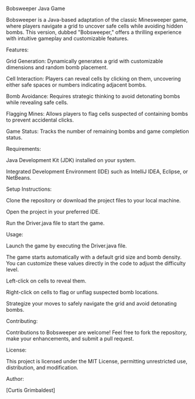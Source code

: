 
Bobsweeper Java Game

Bobsweeper is a Java-based adaptation of the classic Minesweeper game, where players navigate a grid to uncover safe cells while avoiding hidden bombs. This version, dubbed "Bobsweeper," offers a thrilling experience with intuitive gameplay and customizable features.

Features:

Grid Generation: Dynamically generates a grid with customizable dimensions and random bomb placement.

Cell Interaction: Players can reveal cells by clicking on them, uncovering either safe spaces or numbers indicating adjacent bombs.

Bomb Avoidance: Requires strategic thinking to avoid detonating bombs while revealing safe cells.

Flagging Mines: Allows players to flag cells suspected of containing bombs to prevent accidental clicks.

Game Status: Tracks the number of remaining bombs and game completion status.

Requirements:

Java Development Kit (JDK) installed on your system.

Integrated Development Environment (IDE) such as IntelliJ IDEA, Eclipse, or NetBeans.

Setup Instructions:

Clone the repository or download the project files to your local machine.

Open the project in your preferred IDE.

Run the Driver.java file to start the game.

Usage:

Launch the game by executing the Driver.java file.

The game starts automatically with a default grid size and bomb density. You can customize these values directly in the code to adjust the difficulty level.

Left-click on cells to reveal them.

Right-click on cells to flag or unflag suspected bomb locations.

Strategize your moves to safely navigate the grid and avoid detonating bombs.

Contributing:

Contributions to Bobsweeper are welcome! Feel free to fork the repository, make your enhancements, and submit a pull request.

License:

This project is licensed under the MIT License, permitting unrestricted use, distribution, and modification.

Author:

[Curtis Grimbaldest]
